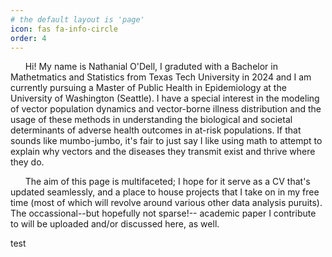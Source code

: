 ```yaml
---
# the default layout is 'page'
icon: fas fa-info-circle
order: 4
---
```


&nbsp;&nbsp;&nbsp;&nbsp;&nbsp;&nbsp;Hi! My name is Nathanial O'Dell, I graduted with a Bachelor in Mathetmatics and Statistics from Texas Tech University in 2024 and I am currently pursuing a Master of Public Health in Epidemiology at the University of Washington (Seattle). I have a special interest in the modeling of vector population dynamics and vector-borne illness distribution and the usage of these methods in understanding the biological and societal determinants of adverse health outcomes in at-risk populations. If that sounds like mumbo-jumbo, it's fair to just say I like using math to attempt to explain why vectors and the diseases they transmit exist and thrive where they do.

&nbsp;&nbsp;&nbsp;&nbsp;&nbsp;&nbsp;The aim of this page is multifaceted; I hope for it serve as a CV that's updated seamlessly, and a place to house projects that I take on in my free time (most of which will revolve around various other data analysis puruits). The occassional--but hopefully not sparse!-- academic paper I contribute to will be uploaded and/or discussed here, as well. 

test